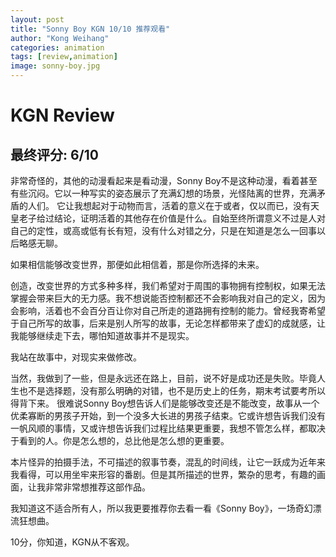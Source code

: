```yaml
---
layout: post
title: "Sonny Boy KGN 10/10 推荐观看"
author: "Kong Weihang"
categories: animation
tags: [review,animation]
image: sonny-boy.jpg
---
```


# KGN Review

## 最终评分: 6/10
非常奇怪的，其他的动漫看起来是看动漫，Sonny Boy不是这种动漫，看着甚至有些沉闷。它以一种写实的姿态展示了充满幻想的场景，光怪陆离的世界，充满矛盾的人们。
它让我想起对于动物而言，活着的意义在于或者，仅以而已，没有天皇老子给过结论，证明活着的其他存在价值是什么。自始至终所谓意义不过是人对自己的定性，或高或低有长有短，没有什么对错之分，只是在知道是怎么一回事以后略感无聊。

如果相信能够改变世界，那便如此相信着，那是你所选择的未来。

创造，改变世界的方式多种多样，我们希望对于周围的事物拥有控制权，如果无法掌握会带来巨大的无力感。我不想说能否控制都还不会影响我对自己的定义，因为会影响，活着也不会百分百让你对自己所走的道路拥有控制的能力。曾经我寄希望于自己所写的故事，后来是别人所写的故事，无论怎样都带来了虚幻的成就感，让我能够继续走下去，哪怕知道故事并不是现实。

我站在故事中，对现实来做修改。

当然，我做到了一些，但是永远还在路上，目前，说不好是成功还是失败。毕竟人生也不是选择题，没有那么明确的对错，也不是历史上的任务，期末考试要考所以得背下来。
很难说Sonny Boy想告诉人们是能够改变还是不能改变，故事从一个优柔寡断的男孩子开始，到一个没多大长进的男孩子结束。它或许想告诉我们没有一帆风顺的事情，又或许想告诉我们过程比结果更重要，我想不管怎么样，都取决于看到的人。你是怎么想的，总比他是怎么想的更重要。


本片怪异的拍摄手法，不可描述的叙事节奏，混乱的时间线，让它一跃成为近年来我看得，可以用坐牢来形容的番剧。但是其所描述的世界，繁杂的思考，有趣的画面，让我非常非常想推荐这部作品。

我知道这不适合所有人，所以我更要推荐你去看一看《Sonny Boy》，一场奇幻漂流狂想曲。

10分，你知道，KGN从不客观。